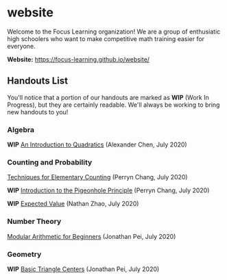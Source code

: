 # website
Welcome to the Focus Learning organization! We are a group of enthusiatic high schoolers who want to make competitive math training easier for everyone.

**Website:** https://focus-learning.github.io/website/

## Handouts List
You'll notice that a portion of our handouts are marked as **WIP** (Work In Progress), but they are certainly readable. We'll always be working to bring new handouts to you!

### Algebra

**WIP** [An Introduction to Quadratics](https://github.com/focus-learning/website/blob/master/algebra/intro-to-quadratics/intro-to-quadratics.pdf) (Alexander Chen, July 2020)

### Counting and Probability

[Techniques for Elementary Counting](https://github.com/focus-learning/website/blob/master/counting/elementary-counting/Techniques_for_Elementary_Counting.pdf) (Perryn Chang, July 2020)

**WIP** [Introduction to the Pigeonhole Principle](https://github.com/focus-learning/website/blob/master/counting/Intermediate%20Counting/Introduction_to_the_Pigeonhole_Principle%20(1).pdf) (Perryn Chang, July 2020)

**WIP** [Expected Value](https://github.com/focus-learning/website/blob/master/counting/expected-value/expected-value.pdf) (Nathan Zhao, July 2020)

### Number Theory

[Modular Arithmetic for Beginners](https://github.com/focus-learning/website/blob/master/Number%20Theory/modular_arithmetic_beg/modular_arithmetic.pdf) (Jonathan Pei, July 2020)

### Geometry

**WIP** [Basic Triangle Centers](https://github.com/focus-learning/website/blob/master/Geometry/Triangle_Centers/triangle_centers.pdf) (Jonathan Pei, July 2020)
